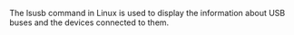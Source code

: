 The lsusb command in Linux is used to display the information about USB buses and the devices connected to them.
